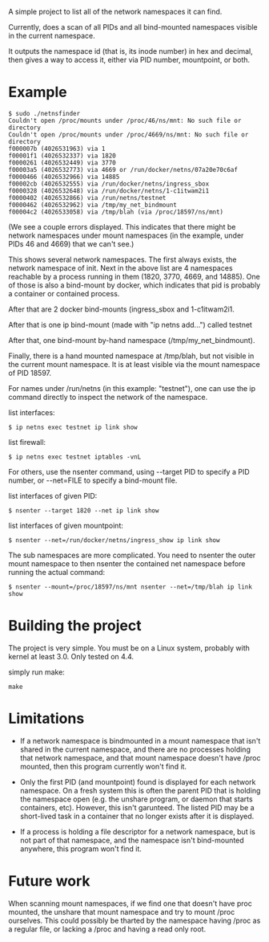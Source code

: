 A simple project to list all of the network namespaces it can find.

Currently, does a scan of all PIDs and all bind-mounted namespaces visible in
the current namespace.

It outputs the namespace id (that is, its inode number) in hex and decimal,
then gives a way to access it, either via PID number, mountpoint, or both.


# Example

    $ sudo ./netnsfinder
    Couldn't open /proc/mounts under /proc/46/ns/mnt: No such file or directory
    Couldn't open /proc/mounts under /proc/4669/ns/mnt: No such file or directory
    f000007b (4026531963) via 1
    f00001f1 (4026532337) via 1820
    f0000261 (4026532449) via 3770
    f00003a5 (4026532773) via 4669 or /run/docker/netns/07a20e70c6af
    f0000466 (4026532966) via 14885
    f00002cb (4026532555) via /run/docker/netns/ingress_sbox
    f0000328 (4026532648) via /run/docker/netns/1-c1itwam2i1
    f0000402 (4026532866) via /run/netns/testnet
    f0000462 (4026532962) via /tmp/my_net_bindmount
    f00004c2 (4026533058) via /tmp/blah (via /proc/18597/ns/mnt)

(We see a couple errors displayed. This indicates that there might be network
namespaces under mount namespaces (in the example, under PIDs 46 and 4669)
that we can't see.)

This shows several network namespaces. The first always exists, the network
namespace of init. Next in the above list are 4 namespaces reachable by a
process running in them (1820, 3770, 4669, and 14885). One of those is also a
bind-mount by docker, which indicates that pid is probably a container or
contained process.

After that are 2 docker bind-mounts (ingress_sbox and 1-c1itwam2i1.

After that is one ip bind-mount (made with "ip netns add...") called testnet

After that, one bind-mount by-hand namespace (/tmp/my_net_bindmount).

Finally, there is a hand mounted namespace at /tmp/blah, but not visible in
the current mount namespace. It is at least visible via the mount namespace of
PID 18597.

For names under /run/netns (in this example: "testnet"), one can use the ip
command directly to inspect the network of the namespace.

list interfaces:

    $ ip netns exec testnet ip link show

list firewall:

    $ ip netns exec testnet iptables -vnL

For others, use the nsenter command, using --target PID to specify a PID
number, or --net=FILE to specify a bind-mount file.

list interfaces of given PID:

    $ nsenter --target 1820 --net ip link show

list interfaces of given mountpoint:

    $ nsenter --net=/run/docker/netns/ingress_show ip link show

The sub namespaces are more complicated. You need to nsenter the outer mount
namespace to then nsenter the contained net namespace before running the
actual command:

    $ nsenter --mount=/proc/18597/ns/mnt nsenter --net=/tmp/blah ip link show


# Building the project

The project is very simple. You must be on a Linux system, probably with
kernel at least 3.0. Only tested on 4.4.

simply run make:

    make


# Limitations

* If a network namespace is bindmounted in a mount namespace that isn't shared
  in the current namespace, and there are no processes holding that network
  namespace, and that mount namespace doesn't have /proc mounted, then this
  program currently won't find it.


* Only the first PID (and mountpoint) found is displayed for each network
  namespace. On a fresh system this is often the parent PID that is holding
  the namespace open (e.g. the unshare program, or daemon that starts
  containers, etc). However, this isn't garunteed. The listed PID may be a
  short-lived task in a container that no longer exists after it is displayed.


* If a process is holding a file descriptor for a network namespace, but is
  not part of that namespace, and the namespace isn't bind-mounted anywhere,
  this program won't find it.


# Future work

When scanning mount namespaces, if we find one that doesn't have proc mounted,
the unshare that mount namespace and try to mount /proc ourselves. This could
possibly be tharted by the namespace having /proc as a regular file, or
lacking a /proc and having a read only root.
